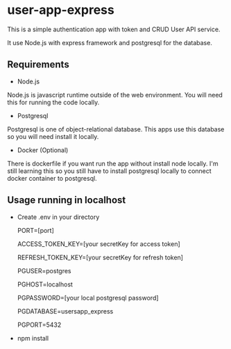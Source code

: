 ﻿# user-app-express
 This is a simple authentication app with token and CRUD User API service.
 
 It use Node.js with express framework and postgresql for the database.
 
 ## Requirements
 
 - Node.js
 
 Node.js is javascript runtime outside of the web environment. You will need this for running the code locally.
 
 - Postgresql
 
 Postgresql is one of object-relational database. This apps use this database so you will need install it locally.
 
 - Docker (Optional)
 
 There is dockerfile if you want run the app without install node locally. I'm still learning this so you still have to install postgresql locally to connect docker container
 to postgresql.
 
 ## Usage running in localhost
 
 - Create .env in your directory
  
    PORT=[port]

    ACCESS_TOKEN_KEY=[your secretKey for access token]

    REFRESH_TOKEN_KEY=[your secretKey for refresh token]

    PGUSER=postgres

    PGHOST=localhost

    PGPASSWORD=[your local postgresql password]

    PGDATABASE=usersapp_express

    PGPORT=5432
    
 - npm install
  
  
 
 
 
 
 
 
 
